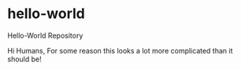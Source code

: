 # hello-world
Hello-World Repository


Hi Humans,
For some reason this looks a lot more complicated than it should be!
